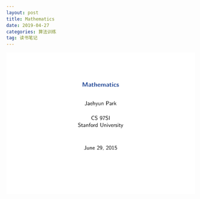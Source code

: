 ```yaml
---
layout: post
title: Mathematics
date: 2019-04-27
categories: 算法训练
tag: 读书笔记
---
```


<img src="https://github.com/Fivever/Reading_Notes/blob/master/Stanford_CS97SI/02-mathematics.pdf">